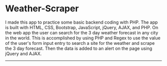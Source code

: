 # Weather-Scraper
I made this app to practice some basic backend coding with PHP. The app is built with HTML, CSS, Bootstrap, JavaScript, jQuery, AJAX, and PHP. On the web app the user can search for the 3 day weather forecast in any city in the world. This is accomplished by using PHP and Regex to use the value of the user's form input entry to search a site for the weather and scrape the 3 day forecast. Then the data is added to an alert on the page using jQuery and AJAX.

---


